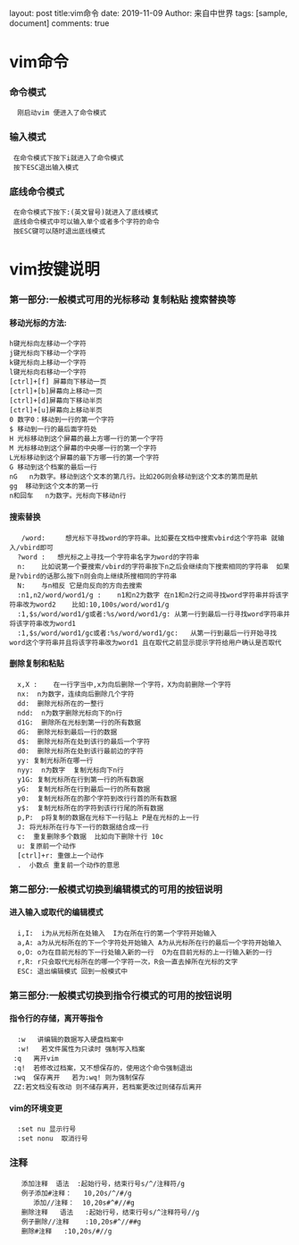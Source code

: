 layout: post
title:vim命令
date: 2019-11-09
Author: 来自中世界
tags: [sample, document]
comments: true

# vim命令

### 命令模式
      刚启动vim 便进入了命令模式
### 输入模式
     在命令模式下按下i就进入了命令模式
     按下ESC退出输入模式
 ### 底线命令模式
     在命令模式下按下:(英文冒号)就进入了底线模式
     底线命令模式中可以输入单个或者多个字符的命令
     按ESC键可以随时退出底线模式
# vim按键说明
### 第一部分:一般模式可用的光标移动 复制粘贴 搜索替换等
#### 移动光标的方法:
    h键光标向左移动一个字符
    j键光标向下移动一个字符
    k键光标向上移动一个字符
    l键光标向右移动一个字符
    [ctrl]+[f] 屏幕向下移动一页
    [ctrl]+[b]屏幕向上移动一页
    [ctrl]+[d]屏幕向下移动半页
    [ctrl]+[u]屏幕向上移动半页
    0 数字0：移动到一行的第一个字符
    $ 移动到一行的最后面字符处
    H 光标移动到这个屏幕的最上方哪一行的第一个字符
    M 光标移动到这个屏幕的中央哪一行的第一个字符
    L光标移动到这个屏幕的最下方哪一行的第一个字符
    G 移动到这个档案的最后一行
    nG   n为数字。移动到这个文本的第几行。比如20G则会移动到这个文本的第而是航
    gg  移动到这个文本的第一行
    n和回车   n为数字。光标向下移动n行
#### 搜索替换
       /word:     想光标下寻找word的字符串。比如要在文档中搜索vbird这个字符串 就输入/vbird即可
      ?word :   想光标之上寻找一个字符串名字为word的字符串
      n:    比如说第一个要搜索/vbird的字符串按下n之后会继续向下搜索相同的字符串  如果是?vbird的话那么按下n则会向上继续所搜相同的字符串
      N:    与n相反 它是向反向的方向去搜索
      :n1,n2/word/word1/g :    n1和n2为数字 在n1和n2行之间寻找word字符串并将该字符串改为word2    比如:10,100s/word/word1/g
      :1,$s/word/word1/g或者:%s/word/word1/g: 从第一行到最后一行寻找word字符串并将该字符串改为word1
      :1,$s/word/word1/gc或者:%s/word/word1/gc:   从第一行到最后一行开始寻找word这个字符串并且将该字符串改为word1 且在取代之前显示提示字符给用户确认是否取代
#### 删除复制和粘贴
      x,X :    在一行字当中,x为向后删除一个字符，X为向前删除一个字符
      nx:  n为数字，连续向后删除几个字符
      dd:  删除光标所在的一整行
      ndd:  n为数字删除光标向下的n行
      d1G:  删除所在光标到第一行的所有数据
      dG:  删除光标到最后一行的数据
      d$:  删除光标所在处到该行的最后一个字符
      d0:  删除光标所在处到该行最前边的字符
      yy: 复制光标所在哪一行
      nyy:  n为数字  复制光标向下n行
      y1G: 复制光标所在行到第一行的所有数据
      yG:  复制光标所在行到最后一行的所有数据
      y0:  复制光标所在的那个字符到改行行首的所有数据
      y$:  复制光标所在的字符到该行行尾的所有数据
      p,P:  p将复制的数据在光标下一行贴上 P是在光标的上一行
      J: 将光标所在行与下一行的数据结合成一行
      c:  重复删除多个数据  比如向下删除十行 10c
      u: 复原前一个动作
      [ctrl]+r: 重做上一个动作
      .  小数点 重复前一个动作的意思
### 第二部分:一般模式切换到编辑模式的可用的按钮说明
#### 进入输入或取代的编辑模式
      i,I:  i为从光标所在处输入  I为在所在行的第一个字符开始输入
      a,A: a为从光标所在的下一个字符处开始输入 A为从光标所在行的最后一个字符开始输入
      o,O: o为在目前光标的下一行处输入新的一行  O为在目前光标的上一行输入新的一行
      r,R: r只会取代光标所在的哪一个字符一次，R会一直去掉所在光标的文字
      ESC: 退出编辑模式 回到一般模式中
 ### 第三部分:一般模式切换到指令行模式的可用的按钮说明
 #### 指令行的存储，离开等指令
      :w   讲编辑的数据写入硬盘档案中
      :w!   若文件属性为只读时 强制写入档案
     :q   离开vim
     :q!  若修改过档案，又不想保存的，使用这个命令强制退出
     :wq  保存离开   若为:wq! 则为强制保存
     ZZ:若文档没有改动 则不储存离开，若档案更改过则储存后离开
#### vim的环境变更
      :set nu 显示行号
      :set nonu  取消行号
 ### 注释
       添加注释  语法  :起始行号，结束行号s/^/注释符/g
       例子添加#注释：   10,20s/^/#/g
          添加//注释：  10,20s#^#//#g
       删除注释   语法   :起始行号，结束行号s/^注释符号//g
       例子删除//注释    :10,20s#^//##g
       删除#注释   :10,20s/#//g





